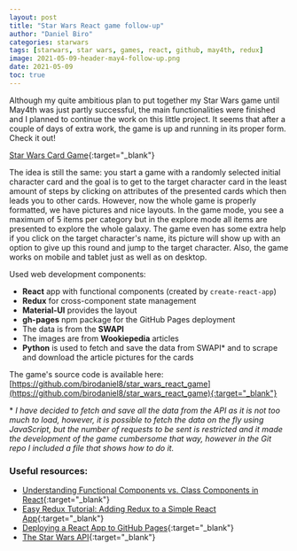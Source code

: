 ```yaml
---
layout: post
title: "Star Wars React game follow-up"
author: "Daniel Biro"
categories: starwars
tags: [starwars, star wars, games, react, github, may4th, redux]
image: 2021-05-09-header-may4-follow-up.png
date: 2021-05-09
toc: true
---
```


Although my quite ambitious plan to put together my Star Wars game until May4th was just partly successful, 
the main functionalities were finished and I planned to continue the work on this little project.
It seems that after a couple of days of extra work, the game is up and running in its proper form. Check it out!

[Star Wars Card Game](https://birodaniel8.github.io/star_wars_react_game/){:target="_blank"}

The idea is still the same: you start a game with a randomly selected initial character card and the goal is to get to the target character card in the least amount of steps by clicking on attributes of the presented cards which then leads you to other cards. However, now the whole game is properly formatted, we have pictures and nice layouts. In the game mode, you see a maximum of 5 items per category but in the explore mode all items are presented to explore the whole galaxy. The game even has some extra help if you click on the target character's name, its picture will show up with an option to give up this round and jump to the target character. Also, the game works on mobile and tablet just as well as on desktop.

Used web development components:
 - **React** app with functional components (created by `create-react-app`)
 - **Redux** for cross-component state management
 - **Material-UI** provides the layout
 - **gh-pages** npm package for the GitHub Pages deployment
 - The data is from the **SWAPI**
 - The images are from **Wookiepedia** articles
 - **Python** is used to fetch and save the data from SWAPI* and to scrape and download the article pictures for the cards

The game's source code is available here: \
[https://github.com/birodaniel8/star_wars_react_game](https://github.com/birodaniel8/star_wars_react_game){:target="_blank"}

\* *I have decided to fetch and save all the data from the API as it is not too much to load, however, it is possible to fetch the data on the fly using JavaScript, but the number of requests to be sent is restricted and it made the development of the game cumbersome that way, however in the Git repo I included a file that shows how to do it.*

### Useful resources:
- [Understanding Functional Components vs. Class Components in React](https://www.twilio.com/blog/react-choose-functional-components){:target="_blank"}
- [Easy Redux Tutorial: Adding Redux to a Simple React App](https://www.youtube.com/watch?v=sX3KeP7v7Kg){:target="_blank"}
- [Deploying a React App to GitHub Pages](https://github.com/gitname/react-gh-pages){:target="_blank"}
- [The Star Wars API](https://swapi.dev/){:target="_blank"}
